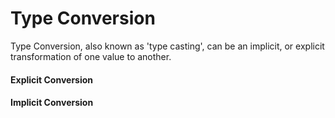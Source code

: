 # Type Conversion

Type Conversion, also known as 'type casting', can be an implicit, or explicit transformation of one value to another.

#### Explicit Conversion

#### Implicit Conversion
